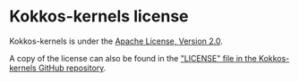 # Kokkos-kernels license

Kokkos-kernels is under the [Apache License, Version 2.0](https://www.apache.org/licenses/LICENSE-2.0).

A copy of the license can also be found in the
["LICENSE" file in the Kokkos-kernels GitHub repository](https://github.com/kokkos/kokkos-kernels/blob/develop/LICENSE).
